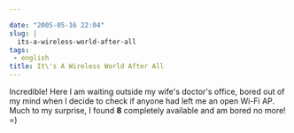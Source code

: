 ```yaml
---

date: "2005-05-16 22:04"
slug: |
  its-a-wireless-world-after-all
tags:
 - english
title: It\'s A Wireless World After All
---
```


Incredible! Here I am waiting outside my wife's doctor's office, bored
out of my mind when I decide to check if anyone had left me an open
Wi-Fi AP. Much to my surprise, I found **8** completely available and am
bored no more! =)
